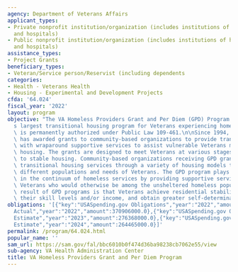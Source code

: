 ```yaml
---
agency: Department of Veterans Affairs
applicant_types:
- Private nonprofit institution/organization (includes institutions of higher education
  and hospitals)
- Public nonprofit institution/organization (includes institutions of higher education
  and hospitals)
assistance_types:
- Project Grants
beneficiary_types:
- Veteran/Service person/Reservist (including dependents
categories:
- Health - Veterans Health
- Housing - Experimental and Development Projects
cfda: '64.024'
fiscal_year: '2022'
layout: program
objective: "The VA Homeless Providers Grant and Per Diem (GPD) Program is VA\u2019\
  s largest transitional housing program for Veterans experiencing homelessness and\
  \ is permanently authorized under Public Law 109-461.\n\nSince 1994, the GPD Program\
  \ has awarded grants to community-based organizations to provide transitional housing\
  \ with wraparound supportive services to assist vulnerable Veterans move into permanent\
  \ housing. The grants are designed to meet Veterans at various stages as they move\
  \ to stable housing. Community-based organizations receiving GPD grants offer focused\
  \ transitional housing services through a variety of housing models targeted to\
  \ different populations and needs of Veterans. The GPD program plays a vital role\
  \ in the continuum of homeless services by providing supportive services to those\
  \ Veterans who would otherwise be among the unsheltered homeless population. The\
  \ result of GPD programs is that Veterans achieve residential stability, increase\
  \ their skill levels and/or income, and obtain greater self-determination."
obligations: '[{"key":"USASpending.gov Obligations","year":"2022","amount":274248054.98},{"key":"SAM.gov
  Actual","year":"2022","amount":370906000.0},{"key":"USASpending.gov Obligations","year":"2023","amount":262017456.95},{"key":"SAM.gov
  Estimate","year":"2023","amount":276368000.0},{"key":"USASpending.gov Obligations","year":"2024","amount":0.0},{"key":"SAM.gov
  Estimate","year":"2024","amount":264465000.0}]'
permalink: /program/64.024.html
popular_name: ''
sam_url: https://sam.gov/fal/bbc6010b0f474d36ba98238cb7062e55/view
sub-agency: VA Health Administration Center
title: VA Homeless Providers Grant and Per Diem Program
---
```

